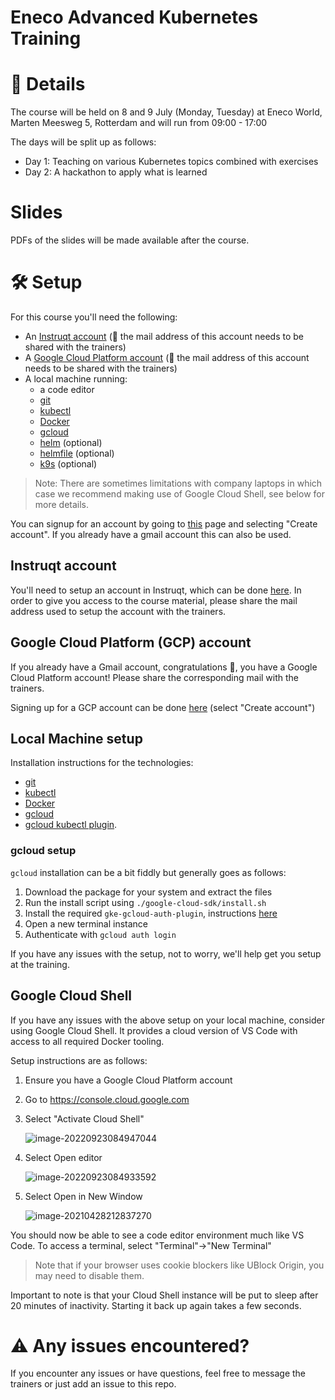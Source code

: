# Eneco Advanced Kubernetes Training

# 📄 Details

The course will be held on 8 and 9 July (Monday, Tuesday) at Eneco World, Marten Meesweg 5, Rotterdam and will run from 09:00 - 17:00

The days will be split up as follows:
- Day 1: Teaching on various Kubernetes topics combined with exercises
- Day 2: A hackathon to apply what is learned

# Slides

PDFs of the slides will be made available after the course.

# 🛠 Setup

For this course you'll need the following:
- An [Instruqt account](https://play.instruqt.com/signup) (🚨 the mail address of this account needs to be shared with the trainers)
- A [Google Cloud Platform account](https://accounts.google.com/) (🚨 the mail address of this account needs to be shared with the trainers)
- A local machine running:
  - a code editor
  - [git](https://git-scm.com/book/en/v2/Getting-Started-Installing-Git)
  - [kubectl](https://kubernetes.io/docs/tasks/tools/#kubectl)
  - [Docker](https://docs.docker.com/engine/install/)
  - [gcloud](https://cloud.google.com/sdk/docs/install-sdk)
  - [helm](https://helm.sh/docs/intro/install/) (optional)
  - [helmfile](https://github.com/helmfile/helmfile/releases) (optional)
  - [k9s](https://k9scli.io/topics/install/) (optional)

> Note: There are sometimes limitations with company laptops in which case we recommend making use of Google Cloud Shell, see below for more details.

 

You can signup for an account by going to [this](https://accounts.google.com/signin) page and selecting "Create account".  If you already have a gmail account this can also be used.

## Instruqt account

You'll need to setup an account in Instruqt, which can be done [here](https://play.instruqt.com/signup).
In order to give you access to the course material, please share the mail address used to setup the account with the trainers.

## Google Cloud Platform (GCP) account

If you already have a Gmail account, congratulations 🎉, you have a Google Cloud Platform account!  Please share the corresponding mail with the trainers.  

Signing up for a GCP account can be done [here](https://accounts.google.com/signin) (select "Create account")

## Local Machine setup

Installation instructions for the technologies:
- [git](https://git-scm.com/book/en/v2/Getting-Started-Installing-Git)
- [kubectl](https://kubernetes.io/docs/tasks/tools/#kubectl)
- [Docker](https://docs.docker.com/engine/install/)
- [gcloud](https://cloud.google.com/sdk/docs/install-sdk)
- [gcloud kubectl plugin](https://cloud.google.com/kubernetes-engine/docs/how-to/cluster-access-for-kubectl#install_plugin).

### gcloud setup

`gcloud` installation can be a bit fiddly but generally goes as follows:
1. Download the package for your system and extract the files
2. Run the install script using `./google-cloud-sdk/install.sh`
3. Install the required `gke-gcloud-auth-plugin`, instructions [here](https://cloud.google.com/kubernetes-engine/docs/how-to/cluster-access-for-kubectl#install_plugin)
4. Open a new terminal instance
5. Authenticate with `gcloud auth login`

If you have any issues with the setup, not to worry, we'll help get you setup at the training.

## Google Cloud Shell

If you have any issues with the above setup on your local machine, consider using Google Cloud Shell. 
It provides a cloud version of VS Code with access to all required Docker tooling.

Setup instructions are as follows:

1. Ensure you have a Google Cloud Platform account

2. Go to https://console.cloud.google.com

3. Select "Activate Cloud Shell"

   ![image-20220923084947044](images/README/image-20220923084947044.png)

4. Select Open editor

   ![image-20220923084933592](images/README/image-20220923084933592.png)

5. Select Open in New Window

    ![image-20210428212837270](images/README/image-20210428212837270.png)

You should now be able to see a code editor environment much like VS Code.  To access a terminal, select "Terminal"->"New Terminal"

>  Note that if your browser uses cookie blockers like UBlock Origin, you may need to disable them.

Important to note is that your Cloud Shell instance will be put to sleep after 20 minutes of inactivity.  Starting it back up again takes a few seconds.


# ⚠️ Any issues encountered?

If you encounter any issues or have questions, feel free to message the trainers or just add an issue to this repo.
